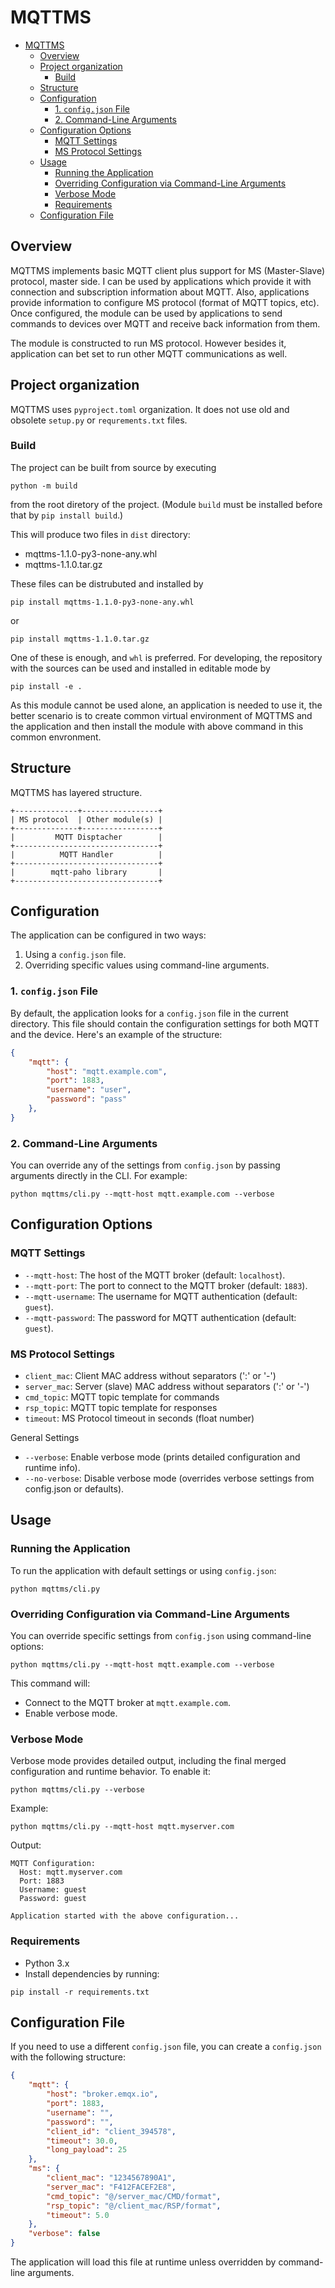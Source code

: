# MQTTMS

- [MQTTMS](#mqttms)
  - [Overview](#overview)
  - [Project organization](#project-organization)
    - [Build](#build)
  - [Structure](#structure)
  - [Configuration](#configuration)
    - [1. `config.json` File](#1-configjson-file)
    - [2. Command-Line Arguments](#2-command-line-arguments)
  - [Configuration Options](#configuration-options)
    - [MQTT Settings](#mqtt-settings)
    - [MS Protocol Settings](#ms-protocol-settings)
  - [Usage](#usage)
    - [Running the Application](#running-the-application)
    - [Overriding Configuration via Command-Line Arguments](#overriding-configuration-via-command-line-arguments)
    - [Verbose Mode](#verbose-mode)
    - [Requirements](#requirements)
  - [Configuration File](#configuration-file)

## Overview

MQTTMS implements basic MQTT client plus support for MS (Master-Slave) protocol, master side. I can be used by applications which provide it with connection and subscription information about MQTT. Also, applications provide information to configure MS protocol (format of MQTT topics, etc). Once configured, the module can be used by applications to send commands to devices over MQTT and receive back information from them.

The module is constructed to run MS protocol. However besides it, application can bet set to run other MQTT communications as well.

## Project organization

MQTTMS uses `pyproject.toml` organization. It does not use old and obsolete `setup.py` or `requrements.txt` files.

### Build

The project can be built from source by executing

`python -m build`

from the root diretory of the project. (Module `build` must be installed before that by `pip install build`.)

This will produce two files in `dist` directory:

* mqttms-1.1.0-py3-none-any.whl
* mqttms-1.1.0.tar.gz

These files can be distrubuted and installed by

`pip install mqttms-1.1.0-py3-none-any.whl`

or

`pip install mqttms-1.1.0.tar.gz`

One of these is enough, and `whl` is preferred. For developing, the repository with the sources can be used and installed in editable mode by

`pip install -e .`

As this module cannot be used alone, an application is needed to use it, the better scenario is to create common virtual environment of MQTTMS and the application and then install the module with above command in this common envronment.

## Structure

MQTTMS has layered structure.

```
+--------------+-----------------+
| MS protocol  | Other module(s) |
+--------------+-----------------+
|         MQTT Disptacher        |
+--------------------------------+
|          MQTT Handler          |
+--------------------------------+
|        mqtt-paho library       |
+--------------------------------+
```

## Configuration

The application can be configured in two ways:
1. Using a `config.json` file.
2. Overriding specific values using command-line arguments.

### 1. `config.json` File

By default, the application looks for a `config.json` file in the current directory. This file should contain the configuration settings for both MQTT and the device. Here's an example of the structure:

```json
{
    "mqtt": {
        "host": "mqtt.example.com",
        "port": 1883,
        "username": "user",
        "password": "pass"
    },
}
```

### 2. Command-Line Arguments

You can override any of the settings from ```config.json``` by passing arguments directly in the CLI. For example:

```python mqttms/cli.py --mqtt-host mqtt.example.com --verbose```

## Configuration Options

### MQTT Settings

* ```--mqtt-host```: The host of the MQTT broker (default: ```localhost```).
* ```--mqtt-port```: The port to connect to the MQTT broker (default: ```1883```).
* ```--mqtt-username```: The username for MQTT authentication (default: ```guest```).
* ```--mqtt-password```: The password for MQTT authentication (default: ```guest```).

### MS Protocol Settings

* ```client_mac```: Client MAC address without separators (':' or '-')
* ```server_mac```: Server (slave) MAC address without separators (':' or '-')
* ```cmd_topic```: MQTT topic template for commands
* ```rsp_topic```: MQTT topic template for responses
* ```timeout```: MS Protocol timeout in seconds (float number)


General Settings

* ```--verbose```: Enable verbose mode (prints detailed configuration and runtime info).
* ```--no-verbose```: Disable verbose mode (overrides verbose settings from config.json or defaults).

## Usage

### Running the Application

To run the application with default settings or using ```config.json```:

```python mqttms/cli.py```

### Overriding Configuration via Command-Line Arguments

You can override specific settings from ```config.json``` using command-line options:

```python mqttms/cli.py --mqtt-host mqtt.example.com --verbose```

This command will:

* Connect to the MQTT broker at ```mqtt.example.com```.
* Enable verbose mode.

### Verbose Mode

Verbose mode provides detailed output, including the final merged configuration and runtime behavior. To enable it:

```python mqttms/cli.py --verbose```

Example:

```python mqttms/cli.py --mqtt-host mqtt.myserver.com```

Output:

```
MQTT Configuration:
  Host: mqtt.myserver.com
  Port: 1883
  Username: guest
  Password: guest

Application started with the above configuration...
```

### Requirements

* Python 3.x
* Install dependencies by running:

```pip install -r requirements.txt```

## Configuration File

If you need to use a different ```config.json``` file, you can create a ```config.json``` with the following structure:

```json
{
    "mqtt": {
        "host": "broker.emqx.io",
        "port": 1883,
        "username": "",
        "password": "",
        "client_id": "client_394578",
        "timeout": 30.0,
        "long_payload": 25
    },
    "ms": {
        "client_mac": "1234567890A1",
        "server_mac": "F412FACEF2E8",
        "cmd_topic": "@/server_mac/CMD/format",
        "rsp_topic": "@/client_mac/RSP/format",
        "timeout": 5.0
    },
    "verbose": false
}
```

The application will load this file at runtime unless overridden by command-line arguments.

